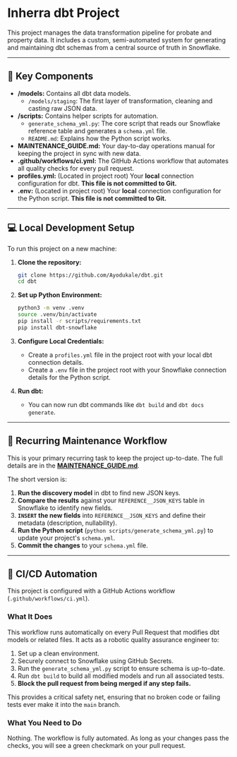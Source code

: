 # Inherra dbt Project

This project manages the data transformation pipeline for probate and property data. It includes a custom, semi-automated system for generating and maintaining dbt schemas from a central source of truth in Snowflake.

---

## 🚀 Key Components

-   **/models:** Contains all dbt data models.
    -   `/models/staging`: The first layer of transformation, cleaning and casting raw JSON data.
-   **/scripts:** Contains helper scripts for automation.
    -   `generate_schema_yml.py`: The core script that reads our Snowflake reference table and generates a `schema.yml` file.
    -   `README.md`: Explains how the Python script works.
-   **MAINTENANCE_GUIDE.md:** Your day-to-day operations manual for keeping the project in sync with new data.
-   **.github/workflows/ci.yml:** The GitHub Actions workflow that automates all quality checks for every pull request.
-   **profiles.yml:** (Located in project root) Your **local** connection configuration for dbt. **This file is not committed to Git.**
-   **.env:** (Located in project root) Your **local** connection configuration for the Python script. **This file is not committed to Git.**

---

## 💻 Local Development Setup

To run this project on a new machine:

1.  **Clone the repository:**
    ```bash
    git clone https://github.com/Ayodukale/dbt.git
    cd dbt
    ```

2.  **Set up Python Environment:**
    ```bash
    python3 -m venv .venv
    source .venv/bin/activate
    pip install -r scripts/requirements.txt
    pip install dbt-snowflake
    ```

3.  **Configure Local Credentials:**
    -   Create a `profiles.yml` file in the project root with your local dbt connection details.
    -   Create a `.env` file in the project root with your Snowflake connection details for the Python script.

4.  **Run dbt:**
    -   You can now run dbt commands like `dbt build` and `dbt docs generate`.

---

## 🔄 Recurring Maintenance Workflow

This is your primary recurring task to keep the project up-to-date. The full details are in the **[MAINTENANCE_GUIDE.md](MAINTENANCE_GUIDE.md)**.

The short version is:

1.  **Run the discovery model** in dbt to find new JSON keys.
2.  **Compare the results** against your `REFERENCE__JSON_KEYS` table in Snowflake to identify new fields.
3.  **`INSERT` the new fields** into `REFERENCE__JSON_KEYS` and define their metadata (description, nullability).
4.  **Run the Python script** (`python scripts/generate_schema_yml.py`) to update your project's `schema.yml`.
5.  **Commit the changes** to your `schema.yml` file.

---

## 🤖 CI/CD Automation

This project is configured with a GitHub Actions workflow (`.github/workflows/ci.yml`).

### What It Does
This workflow runs automatically on every Pull Request that modifies dbt models or related files. It acts as a robotic quality assurance engineer to:
1.  Set up a clean environment.
2.  Securely connect to Snowflake using GitHub Secrets.
3.  Run the `generate_schema_yml.py` script to ensure schema is up-to-date.
4.  Run `dbt build` to build all modified models and run all associated tests.
5.  **Block the pull request from being merged if any step fails.**

This provides a critical safety net, ensuring that no broken code or failing tests ever make it into the `main` branch.

### What You Need to Do
Nothing. The workflow is fully automated. As long as your changes pass the checks, you will see a green checkmark on your pull request.